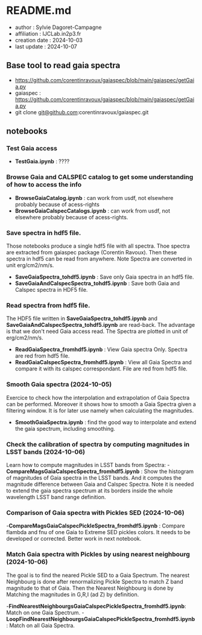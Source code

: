 # README.md

- author : Sylvie Dagoret-Campagne
- affiliation : IJCLab.in2p3.fr
- creation date : 2024-10-03
- last update : 2024-10-07


## Base tool to read gaia spectra  

- https://github.com/corentinravoux/gaiaspec/blob/main/gaiaspec/getGaia.py
- gaiaspec : https://github.com/corentinravoux/gaiaspec/blob/main/gaiaspec/getGaia.py
- git clone git@github.com:corentinravoux/gaiaspec.git


## notebooks

### Test Gaia access

- **TestGaia.ipynb** : ????

### Browse Gaia and CALSPEC catalog to get some understanding of how to access the info

- **BrowseGaiaCatalog.ipynb** : can work from usdf, not elsewhere probably because of acess-rights
- **BrowseGaiaCalspecCatalogs.ipynb**	 : can work from usdf, not elsewhere probably because of acess-rights.

### Save spectra in hdf5 file.
Those notebooks produce a single hdf5 file with all spectra. Thoe spectra are extracted from gaiaspec package (Corentin Ravoux). Then these spectra in hdf5 can be read from anywhere. Note Spectra are converted in unit erg/cm2/nm/s. 
- **SaveGaiaSpectra_tohdf5.ipynb** : Save only Gaia spectra in an hdf5 file.
- **SaveGaiaAndCalspecSpectra_tohdf5.ipynb** : Save both Gaia and Calspec spectra in HDF5 file.


### Read spectra from hdf5 file.
The HDF5 file written in  **SaveGaiaSpectra_tohdf5.ipynb** and **SaveGaiaAndCalspecSpectra_tohdf5.ipynb** are read-back. The advantage is that we don't need Gaia access read.
The Spectra are plotted in unit of erg/cm2/nm/s. 
- **ReadGaiaSpectra_fromhdf5.ipynb** : View Gaia spectra Only. Spectra are red from hdf5 file.
- **ReadGaiaCalspecSpectra_fromhdf5.ipynb**	 : View all Gaia Spectra and compare it with its calspec correspondant. File are red from hdf5 file.




### Smooth Gaia spectra (2024-10-05)
Exercice to check how the interpolation and extrapolation of Gaia Spectra can be performed.
Moreover it shows how to smooth a Gaia Spectra given a filtering window.
It is for later use namely when calculating the magnitudes.
- **SmoothGaiaSpectra.ipynb** : find the good way to interpolate and extend the gaia spectrum, including smoothing.

### Check the calibration of spectra by computing magnitudes in LSST bands (2024-10-06)
 Learn how to compute magnitudes in LSST bands from Spectra:
-**CompareMagsGaiaCalspecSpectra_fromhdf5.ipynb** : Show the histogram of magnitudes of Gaia spectra in the LSST bands. And it computes the magnitude difference between Gaia and Calspec Spectra.
Note it is needed to extend the gaia spectra spectrum at its borders inside the whole wavelength LSST band range definition. 

### Comparison of Gaia spectra with Pickles SED (2024-10-06)
-**CompareMagsGaiaCalspecPickleSpectra_fromhdf5.ipynb** : Compare flambda and fnu of one Gaia to Extreme SED pickles colors. It needs to be developed or corrected. Better work in next notebook.

### Match Gaia spectra with  Pickles by using nearest neighbourg (2024-10-06)
The goal is to find the neared Pickle SED to a Gaia Spectrum. The nearest Neighbourg is done after renormalizing Pickle Spectra to match Z band magnitude to that of Gaia. Then the Nearest Neighbourg is done by Matching the magnitudes in G,R,I (ad Z) by definition.

-**FindNearestNeighbourgsGaiaCalspecPickleSpectra_fromhdf5.ipynb**: Match on one Gaia Spectrum.
-**LoopFindNearestNeighbourgsGaiaCalspecPickleSpectra_fromhdf5.ipynb**: Match on all Gaia Spectra.
